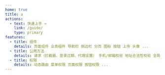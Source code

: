 ```yaml
---
home: true
title: a
actions:
  - text: 快速上手 →
    link: /guide/
    type: primary
features:
  - title: 组件
    details: 页面组件 业务组件 导航栏 侧边栏 分页 图标 按钮 上传 头像 ...
  - title: 公用方法
    details: 请求（拦截器、登录过期、代理设置） 手机/邮箱校验 地址合法性校验 全局复制 动态标题设置 登录/退出 ...
  - title: 权限
    details: 动态路由 菜单权限 页面权限 按钮权限 ...
---
```

